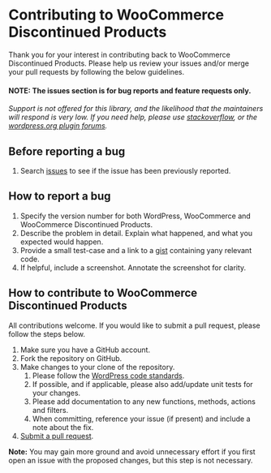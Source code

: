 # Contributing to WooCommerce Discontinued Products

Thank you for your interest in contributing back to WooCommerce Discontinued Products. Please help us review your issues and/or merge your pull requests by following the below guidelines.

#### NOTE: The issues section is for bug reports and feature requests only.
_Support is not offered for this library, and the likelihood that the maintainers will respond is very low. If you need help, please use [stackoverflow](http://stackoverflow.com/search?q=woocommerce), or the [wordpress.org plugin forums](http://wordpress.org/support/plugin/woocommerce-discontinued-products)._

Before reporting a bug
---
1. Search [issues](https://github.com/twoelevenjay/woocommerce-discontinued-products/issues) to see if the issue has been previously reported.


How to report a bug
---
1. Specify the version number for both WordPress, WooCommerce and WooCommerce Discontinued Products.
3. Describe the problem in detail. Explain what happened, and what you expected would happen.
4. Provide a small test-case and a link to a [gist](https://gist.github.com/) containing yany relevant code.
5. If helpful, include a screenshot. Annotate the screenshot for clarity.


How to contribute to WooCommerce Discontinued Products
---
All contributions welcome. If you would like to submit a pull request, please follow the steps below.

1. Make sure you have a GitHub account.
2. Fork the repository on GitHub.
5. Make changes to your clone of the repository.
	1. Please follow the [WordPress code standards](https://make.wordpress.org/core/handbook/coding-standards).
	2. If possible, and if applicable, please also add/update unit tests for your changes.
	3. Please add documentation to any new functions, methods, actions and filters.
	4. When committing, reference your issue (if present) and include a note about the fix.
6. [Submit a pull request](https://help.github.com/articles/creating-a-pull-request/).

**Note:** You may gain more ground and avoid unnecessary effort if you first open an issue with the proposed changes, but this step is not necessary.
